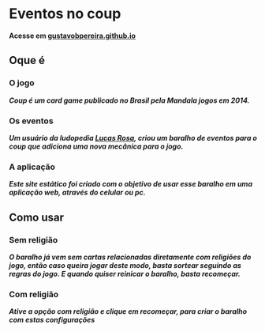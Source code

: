 # Eventos no coup

**Acesse em [gustavobpereira.github.io](https://gustavobpereira.github.io/)**

## Oque é

### O jogo
**_Coup é um card game publicado no Brasil pela Mandala jogos em 2014._**

### Os eventos
**_Um usuário da ludopedia [Lucas Rosa](https://www.ludopedia.com.br/jogo/coup/anexos/90174), criou um baralho de eventos para o coup que adiciona uma nova mecânica para o jogo._**

### A aplicação
**_Este site estático foi criado com o objetivo de usar esse baralho em uma aplicação web, através do celular ou pc._**



## Como usar

### Sem religião
**_O baralho já vem sem cartas relacionadas diretamente com religiões do jogo, então caso queira jogar deste modo, basta sortear seguindo as regras do jogo. E quando quiser reinicar o baralho, basta recomeçar._**

### Com religião

**_Ative a opção com religião e clique em recomeçar, para criar o baralho com estas configurações_**